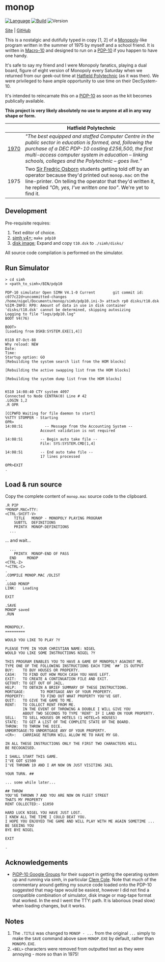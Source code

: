 # monop

[![Language](https://img.shields.io/badge/language-Macro10-blue.svg?style=plastic)](https://en.wikipedia.org/wiki/MACRO-10)
[![Build](https://img.shields.io/github/actions/workflow/status/nigeleke/monop/acceptance.yml?style=plastic)](https://github.com/nigeleke/monop/actions/workflows/acceptance.yml)
![Version](https://img.shields.io/github/v/tag/nigeleke/monop?style=plastic)

  [Site](https://nigeleke.github.io/monop) \| [GitHub](https://github.com/nigeleke/monop)

This is a nostalgic and dutifully typed in copy [1, 2] of a [Monopoly](https://en.wikipedia.org/wiki/Monopoly)-like program written in the summer of 1975 by myself and a school friend. It is written in [Macro-10](https://en.wikipedia.org/wiki/MACRO-10) and designed to run on a [PDP-10](https://en.wikipedia.org/wiki/PDP-10) if you happen to have one handy.

It's safe to say my friend and I were Monopoly fanatics, playing a dual board, figure of eight version of Monopoly every Saturday when we returned from our geek-out time at [Hatfield Polytechnic](https://en.wikipedia.org/wiki/University_of_Hertfordshire) (as it was then). We were privileged to have ample opportunity to use time on their DecSystem-10.

It's intended to reincarnate this on a [PiDP-10](https://hackaday.io/project/170111-pidp-10) as soon as the kit becomes publically available.

**This project is very likely absolutely no use to anyone at all in any way shape or form.**

|  | Hatfield Polytechnic |
|--|--|
| [1970](https://www.herts.ac.uk/about-us/the-history-of-our-university) | _"The best equipped and staffed Computer Centre in the public sector in education is formed, and, following the purchase of a DEC PDP-10 costing £256,500, the first multi-access computer system in education – linking schools, colleges and the Polytechnic – goes live."_ |
| 1975 | Two [Sir Fredric Osborn]() students getting told off by an operator because they'd printed out `monop.mac` on the line-printer. On telling the operator that they'd written it, he replied _"Oh, yes, I've written one too"_. We're yet to find it. |

## Development

Pre-requisite requires:

  1. Text editor of choice.
  2. [simh v4+](https://github.com/open-simh/simh); `make pdp10`
  3. [disk image](https://steubentech.com/~talon/pdp10/tops10-1.4.tar.bz2); Expand and copy `t10.dsk` to `./simh/disks/`

All source code compilation is performed on the simulator.

## Run Simulator

```
> cd simh
> <path_to_simh>/BIN/pdp10

PDP-10 simulator Open SIMH V4.1-0 Current        git commit id: c077c22d+uncommitted-changes
/home/nigel/Documents/monop/simh/pdp10.ini-3> attach rp0 disks/t10.dsk
%SIM-INFO: RP0: Amount of data in use in disk container 'disks/t10.dsk' cannot be determined, skipping autosizing
Logging to file "logs/pdp10.log"
BOOT V4(76)

BOOT>
[Loading from DSKB:SYSTEM.EXE[1,4]]

KS10 07-Oct-88
Why reload: NEW
Date: 
Time: 
Startup option: GO
[Rebuilding the system search list from the HOM blocks]

[Rebuilding the active swapping list from the HOM blocks]

[Rebuilding the system dump list from the HOM blocks]


KS10 14:08:40 CTY system 4097
Connected to Node CENTRA(0) Line # 42
.LOGIN 1,2
.R OPR

[CCPWFD Waiting for file daemon to start]
%%TTY STOMPER - Starting
OPR>
14:08:51          -- Message from the Accounting System --
                Account validation is not required

14:08:51        -- Begin auto take file --
                File: SYS:SYSTEM.CMD[1,4]

14:08:51        -- End auto take file --
                17 lines processed

OPR>EXIT
.
```

## Load & run source

Copy the complete content of `monop.mac` source code to the clipboard.

```
.R PIP
*MONOP.MAC=TTY:
<CTRL-SHIFT-V>
	TITLE   MONOP - MONOPOLY PLAYING PROGRAM
	SUBTTL  DEFINITIONS
	PRINTX  MONOP-DEFINITIONS
  ...
```
... and wait...

```
  ...
	PRINTX  MONOP-END OF PASS
  END     MONOP
<CTRL-Z>
*<CTRL-C>
.
.COMPILE MONOP.MAC /DLIST
.
.LOAD MONOP
LINK:   Loading

EXIT

.SAVE
MONOP saved
.RUN


MONOPOLY.
=========

WOULD YOU LIKE TO PLAY ?Y

PLEASE TYPE IN YOUR CHRISTIAN NAME: NIGEL
WOULD YOU LIKE SOME INSTRUCTIONS NIGEL ?Y

THIS PROGRAM ENABLES YOU TO HAVE A GAME OF MONOPOLY AGAINST ME.
TYPE ONE OF THE FOLLOWING INSTRUCTIONS EACH TIME `##` IS OUTPUT
BUY:    TO BUY HOUSES OR PROPERTY.
CASH:   TO FIND OUT HOW MUCH CASH YOU HAVE LEFT.
EXIT:   TO CREATE A CONTINUATION FILE AND EXIT.
GETOUT: TO GET OUT OF JAIL.
HELP:   TO OBTAIN A BRIEF SUMMARY OF THESE INSTRUCTIONS.
MORTGAGE:       TO MORTGAGE ANY OF YOUR PROPERTY.
PROPERTY:       TO FIND OUT WHAT PROPERTY YOU'VE GOT.
QUIT:   TO GIVE THE GAME TO ME.
RENT:   TO COLLECT RENT FROM ME.
        IN THE EVENT OF THROWING A DOUBLE I WILL GIVE YOU
        ABOUT TWO SECONDS TO TYPE 'RENT' IF I LAND ON YOUR PROPERTY.
SELL:   TO SELL HOUSES OR HOTELS (1 HOTEL=5 HOUSES)
STATE:  TO GET A LIST OF THE COMPLETE STATE OF THE BOARD.
THROW:  TO THROW THE DICE.
UNMORTGAGE:TO UNMORTGAGE ANY OF YOUR PROPERTY.
<CR>:   CARRIAGE RETURN WILL ALLOW ME TO HAVE MY GO.

IN ALL THESE INSTRUCTIONS ONLY THE FIRST TWO CHARACTERS WILL
BE RECOGNISED.

I SHALL START THIS GAME.
I'VE GOT $1500
I'VE THROWN 10 AND I AM NOW ON JUST VISITING JAIL

YOUR TURN. ## 

... some while later...

## THROW
YOU'VE THROWN 7 AND YOU ARE NOW ON FLEET STREET
THATS MY PROPERTY
RENT COLLECTED:- $1050

HARD LUCK NIGEL YOU HAVE JUST LOST.
I KNEW ALL THE TIME I COULD BEAT YOU.
I HOPE YOU ENJOYED THE GAME AND WILL PLAY WITH ME AGAIN SOMETIME ...
BE SEEING YOU
BYE BYE NIGEL

EXIT

.
```

## Acknowledgements

  * [PiDP-10 Google Groups](https://groups.google.com/g/pidp-10) for their support in getting the operating system up and running via simh, in particular [Clem Cole](https://groups.io/g/simh/topic/91528716). Note that much of the commentary around getting my source code loaded onto the PDP-10 suggested that mag-tape would be easiest, however I did not find a compatible combination of simulator, disk image or mag-tape format that worked. In the end I went the TTY: path. It is laborious (read slow) when loading changes, but it works.

## Notes

  1. The `.TITLE` was changed to `MONOP - ...` from the original `...` simply to make the `SAVE` command above save `MONOP.EXE` by default, rather than `MONOPO.EXE`.
  2. `<BEL>` characters were removed from outputted text as they were annoying - more so than in 1975!
